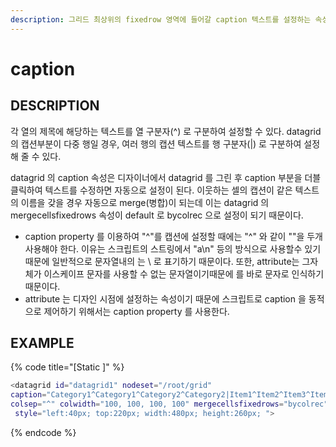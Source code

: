 ```yaml
---
description: 그리드 최상위의 fixedrow 영역에 들어갈 caption 텍스트를 설정하는 속성이다.
---
```


# caption

## DESCRIPTION

각 열의 제목에 해당하는 텍스트를 열 구분자\(^\) 로 구분하여 설정할 수 있다. datagrid 의 캡션부분이 다중 행일 경우, 여러 행의 캡션 텍스트를 행 구분자\(\|\) 로 구분하여 설정해 줄 수 있다.

datagrid 의 caption 속성은 디자이너에서 datagrid 를 그린 후 caption 부분을 더블클릭하여 텍스트를 수정하면 자동으로 설정이 된다. 이웃하는 셀의 캡션이 같은 텍스트의 이름을 갖을 경우 자동으로 merge\(병합\)이 되는데 이는 datagrid 의 mergecellsfixedrows 속성이 default 로 bycolrec 으로 설정이 되기 때문이다.

* caption property 를 이용하여 "\^"를 캡션에 설정할 때에는 "\^" 와 같이 "\"을 두개 사용해야 한다. 이유는 스크립트의 스트링에서 "a\n" 등의 방식으로 사용할수 있기때문에 일반적으로 문자열내의  는 \ 로 표기하기 때문이다. 또한, attribute는 그자체가 이스케이프 문자를 사용할 수 없는 문자열이기때문에  를 바로 문자로 인식하기 때문이다.
* attribute 는 디자인 시점에 설정하는 속성이기 때문에 스크립트로 caption 을 동적으로 제어하기 위해서는 caption property 를 사용한다.

## EXAMPLE

{% code title="\[Static \]" %}
```bash
<datagrid id="datagrid1" nodeset="/root/grid" 
caption="Category1^Category1^Category2^Category2|Item1^Item2^Item3^Item4" 
colsep="^" colwidth="100, 100, 100, 100" mergecellsfixedrows="bycolrec" rowsep="|"
 style="left:40px; top:220px; width:480px; height:260px; "> 
```
{% endcode %}

